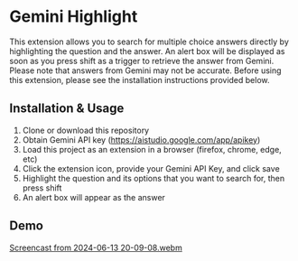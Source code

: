 # Gemini Highlight
This extension allows you to search for multiple choice answers directly by highlighting the question and the answer. An alert box will be displayed as soon as you press shift as a trigger to retrieve the answer from Gemini. Please note that answers from Gemini may not be accurate. Before using this extension, please see the installation instructions provided below.

## Installation & Usage
1. Clone or download this repository
2. Obtain Gemini API key (https://aistudio.google.com/app/apikey)
3. Load this project as an extension in a browser (firefox, chrome, edge, etc)
4. Click the extension icon, provide your Gemini API Key, and click save
5. Highlight the question and its options that you want to search for, then press shift
6. An alert box will appear as the answer

## Demo
[Screencast from 2024-06-13 20-09-08.webm](https://github.com/yogarn/gemini-highlight/assets/144443155/a919fa56-4f7d-45e9-99cc-3f29fbc43fe0)

